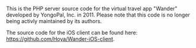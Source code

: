 This is the PHP server source code for the virtual travel app "Wander" developed by YongoPal, Inc. in 2011.
Please note that this code is no longer being activly maintained by its authors.

The source code for the iOS client can be found here: https://github.com/Hoya/Wander-iOS-client.